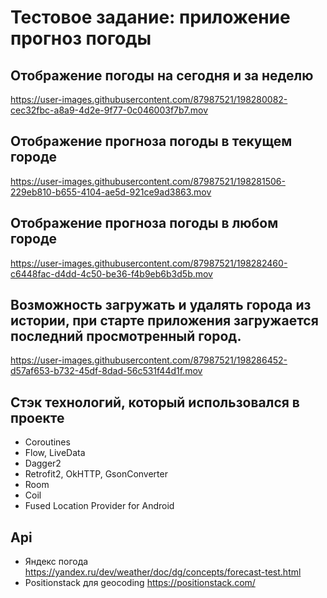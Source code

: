 # Тестовое задание: приложение прогноз погоды
## Отображение погоды на сегодня и за неделю

https://user-images.githubusercontent.com/87987521/198280082-cec32fbc-a8a9-4d2e-9f77-0c046003f7b7.mov

## Отображение прогноза погоды в текущем городе



https://user-images.githubusercontent.com/87987521/198281506-229eb810-b655-4104-ae5d-921ce9ad3863.mov

## Отображение прогноза погоды в любом городе


https://user-images.githubusercontent.com/87987521/198282460-c6448fac-d4dd-4c50-be36-f4b9eb6b3d5b.mov

## Возможность загружать и удалять города из истории, при старте приложения загружается последний просмотренный город.


https://user-images.githubusercontent.com/87987521/198286452-d57af653-b732-45df-8dad-56c531f44d1f.mov

## Стэк технологий, который использовался в проекте
* Coroutines
* Flow, LiveData  
* Dagger2
* Retrofit2, OkHTTP, GsonConverter
* Room
* Coil
* Fused Location Provider for Android

## Api
* Яндекс погода https://yandex.ru/dev/weather/doc/dg/concepts/forecast-test.html
* Positionstack для geocoding https://positionstack.com/
